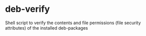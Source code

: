 # deb-verify
Shell script to verify the contents and file permissions (file security attributes) of the installed deb-packages
